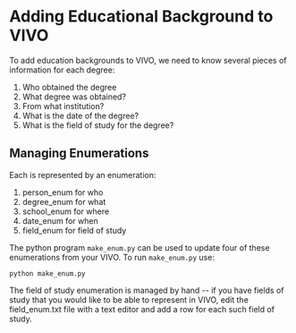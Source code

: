 # Adding Educational Background to VIVO

To add education backgrounds to VIVO, we need to know several pieces of information for each degree:

1. Who obtained the degree
1. What degree was obtained?
1. From what institution?
1. What is the date of the degree?
1. What is the field of study for the degree?

## Managing Enumerations

Each is represented by an enumeration:

1. person_enum for who
1. degree_enum for what
1. school_enum for where
1. date_enum for when
1. field_enum for field of study

The python program `make_enum.py` can be used to update four of these enumerations from your VIVO.  To run 
`make_enum.py` use:

    python make_enum.py

The field of study enumeration is managed by hand -- if you have fields of study that you would like to be able to 
represent in VIVO, edit the field_enum.txt file with a text editor and add a row for each such field of study.

